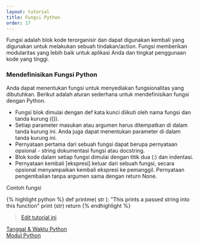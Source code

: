 ```yaml
---
layout: tutorial
title: Fungsi Python
order: 17
---
```


Fungsi adalah blok kode terorganisir dan dapat digunakan kembali yang digunakan untuk melakukan sebuah tindakan/action. Fungsi memberikan modularitas yang lebih baik untuk aplikasi Anda dan tingkat penggunaan kode yang tinggi.

### Mendefinisikan Fungsi Python

Anda dapat menentukan fungsi untuk menyediakan fungsionalitas yang dibutuhkan. Berikut adalah aturan sederhana untuk mendefinisikan fungsi dengan Python.

- Fungsi blok dimulai dengan def kata kunci diikuti oleh nama fungsi dan tanda kurung (()).
- Setiap parameter masukan atau argumen harus ditempatkan di dalam tanda kurung ini. Anda juga dapat menentukan parameter di dalam tanda kurung ini.
- Pernyataan pertama dari sebuah fungsi dapat berupa pernyataan opsional - string dokumentasi fungsi atau docstring.
- Blok kode dalam setiap fungsi dimulai dengan titik dua (:) dan indentasi.
- Pernyataan kembali [ekspresi] keluar dari sebuah fungsi, secara opsional menyampaikan kembali ekspresi ke pemanggil. Pernyataan pengembalian tanpa argumen sama dengan return None.

Contoh fungsi

{% highlight python %}
def printme( str ):
"This prints a passed string into this function"
print (str)
return
{% endhighlight %}

> [Edit tutorial ini](https://github.com/belajarpythoncom/belajarpythoncom.github.io/edit/master/_tutorial/fungsi-python.md)

<div class="row navigation-tutorial">
    <div class="col-md-6 prev-tutorial">
        <a href="/tutorial/tanggal-waktu-python"><i class="fas fa-arrow-circle-left"></i>Tanggal & Waktu Python</a>
    </div>
    <div class="col-md-6 next-tutorial">
        <a href="/tutorial/modul-python" class="hoverable">Modul Python<i class="fas fa-arrow-circle-right"></i></a>
    </div>
</div>
